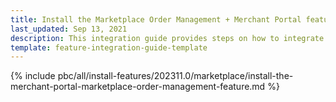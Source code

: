 ```yaml
---
title: Install the Marketplace Order Management + Merchant Portal feature
last_updated: Sep 13, 2021
description: This integration guide provides steps on how to integrate the Marketplace Merchant Portal Order Management feature into a Spryker project.
template: feature-integration-guide-template
---
```


{% include pbc/all/install-features/202311.0/marketplace/install-the-merchant-portal-marketplace-order-management-feature.md %} <!-- To edit, see /_includes/pbc/all/install-features/202311.0/marketplace/install-the-merchant-portal-marketplace-order-management-feature.md -->
